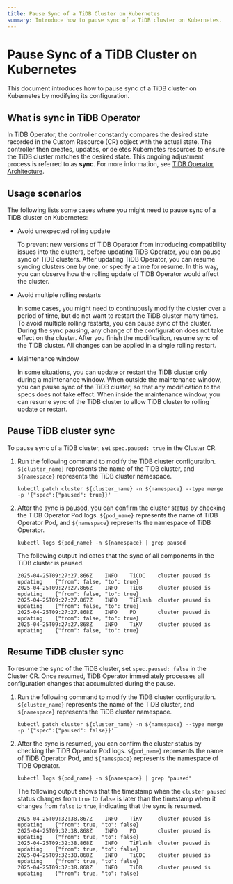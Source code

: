```yaml
---
title: Pause Sync of a TiDB Cluster on Kubernetes
summary: Introduce how to pause sync of a TiDB cluster on Kubernetes.
---
```


# Pause Sync of a TiDB Cluster on Kubernetes

This document introduces how to pause sync of a TiDB cluster on Kubernetes by modifying its configuration.

## What is sync in TiDB Operator

In TiDB Operator, the controller constantly compares the desired state recorded in the Custom Resource (CR) object with the actual state. The controller then creates, updates, or deletes Kubernetes resources to ensure the TiDB cluster matches the desired state. This ongoing adjustment process is referred to as **sync**. For more information, see [TiDB Operator Architecture](architecture.md).

## Usage scenarios

The following lists some cases where you might need to pause sync of a TiDB cluster on Kubernetes:

- Avoid unexpected rolling update

    To prevent new versions of TiDB Operator from introducing compatibility issues into the clusters, before updating TiDB Operator, you can pause sync of TiDB clusters. After updating TiDB Operator, you can resume syncing clusters one by one, or specify a time for resume. In this way, you can observe how the rolling update of TiDB Operator would affect the cluster.

- Avoid multiple rolling restarts

    In some cases, you might need to continuously modify the cluster over a period of time, but do not want to restart the TiDB cluster many times. To avoid multiple rolling restarts, you can pause sync of the cluster. During the sync pausing, any change of the configuration does not take effect on the cluster. After you finish the modification, resume sync of the TiDB cluster. All changes can be applied in a single rolling restart.

- Maintenance window

    In some situations, you can update or restart the TiDB cluster only during a maintenance window. When outside the maintenance window, you can pause sync of the TiDB cluster, so that any modification to the specs does not take effect. When inside the maintenance window, you can resume sync of the TiDB cluster to allow TiDB cluster to rolling update or restart.

## Pause TiDB cluster sync

To pause sync of a TiDB cluster, set `spec.paused: true` in the Cluster CR.

1. Run the following command to modify the TiDB cluster configuration. `${cluster_name}` represents the name of the TiDB cluster, and `${namespace}` represents the TiDB cluster namespace.

    ```shell
    kubectl patch cluster ${cluster_name} -n ${namespace} --type merge -p '{"spec":{"paused": true}}'
    ```

2. After the sync is paused, you can confirm the cluster status by checking the TiDB Operator Pod logs. `${pod_name}` represents the name of TiDB Operator Pod, and `${namespace}` represents the namespace of TiDB Operator.

    ```shell
    kubectl logs ${pod_name} -n ${namespace} | grep paused
    ```

   The following output indicates that the sync of all components in the TiDB cluster is paused.

    ```
    2025-04-25T09:27:27.866Z    INFO    TiCDC    cluster paused is updating    {"from": false, "to": true}
    2025-04-25T09:27:27.866Z    INFO    TiDB     cluster paused is updating    {"from": false, "to": true}
    2025-04-25T09:27:27.867Z    INFO    TiFlash  cluster paused is updating    {"from": false, "to": true}
    2025-04-25T09:27:27.868Z    INFO    PD       cluster paused is updating    {"from": false, "to": true}
    2025-04-25T09:27:27.868Z    INFO    TiKV     cluster paused is updating    {"from": false, "to": true}
    ```

## Resume TiDB cluster sync

To resume the sync of the TiDB cluster, set `spec.paused: false` in the Cluster CR. Once resumed, TiDB Operator immediately processes all configuration changes that accumulated during the pause.

1. Run the following command to modify the TiDB cluster configuration. `${cluster_name}` represents the name of the TiDB cluster, and `${namespace}` represents the TiDB cluster namespace.

    ```shell
    kubectl patch cluster ${cluster_name} -n ${namespace} --type merge -p '{"spec":{"paused": false}}'
    ```

2. After the sync is resumed, you can confirm the cluster status by checking the TiDB Operator Pod logs. `${pod_name}` represents the name of TiDB Operator Pod, and `${namespace}` represents the namespace of TiDB Operator.

    ```shell
    kubectl logs ${pod_name} -n ${namespace} | grep "paused"
    ```

    The following output shows that the timestamp when the `cluster paused` status changes from `true` to `false` is later than the timestamp when it changes from `false` to `true`, indicating that the sync is resumed.

    ```
    2025-04-25T09:32:38.867Z    INFO    TiKV     cluster paused is updating    {"from": true, "to": false}
    2025-04-25T09:32:38.868Z    INFO    PD       cluster paused is updating    {"from": true, "to": false}
    2025-04-25T09:32:38.868Z    INFO    TiFlash  cluster paused is updating    {"from": true, "to": false}
    2025-04-25T09:32:38.868Z    INFO    TiCDC    cluster paused is updating    {"from": true, "to": false}
    2025-04-25T09:32:38.868Z    INFO    TiDB     cluster paused is updating    {"from": true, "to": false}
    ```
